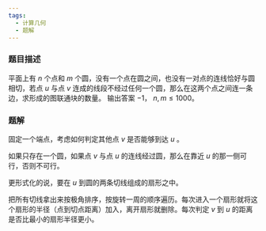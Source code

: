 ```yaml
---
tags:
  - 计算几何
  - 题解
---
```

### 题目描述
平面上有 $n$ 个点和 $m$ 个圆，没有一个点在圆之间，也没有一对点的连线恰好与圆相切，若点 $u$ 与点 $v$ 连成的线段不经过任何一个圆，那么在这两个点之间连一条边，求形成的图联通块的数量。
输出答案 $-1$， $n,m\le 1000$。

### 题解

固定一个端点，考虑如何判定其他点 $v$ 是否能够到达 $u$ 。

如果只存在一个圆，如果点 $v$ 与点 $u$ 的连线经过圆，那么在靠近 $u$ 的那一侧可行，否则不可行。

更形式化的说，要在 $u$ 到圆的两条切线组成的扇形之中。

把所有切线拿出来按极角排序，按旋转一周的顺序遍历。每次进入一个扇形就将这个扇形的半径（点到切点距离）加入，离开扇形就删除。每次判定 $v$ 到 $u$ 的距离是否比最小的扇形半径更小。




